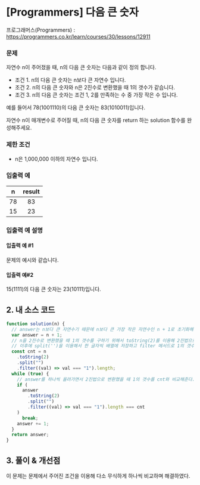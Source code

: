 # [Programmers] 다음 큰 숫자

프로그래머스(Programmers) : https://programmers.co.kr/learn/courses/30/lessons/12911

### 문제

자연수 n이 주어졌을 때, n의 다음 큰 숫자는 다음과 같이 정의 합니다.

- 조건 1. n의 다음 큰 숫자는 n보다 큰 자연수 입니다.
- 조건 2. n의 다음 큰 숫자와 n은 2진수로 변환했을 때 1의 갯수가 같습니다.
- 조건 3. n의 다음 큰 숫자는 조건 1, 2를 만족하는 수 중 가장 작은 수 입니다.

예를 들어서 78(1001110)의 다음 큰 숫자는 83(1010011)입니다.

자연수 n이 매개변수로 주어질 때, n의 다음 큰 숫자를 return 하는 solution 함수를 완성해주세요.

### 제한 조건

- n은 1,000,000 이하의 자연수 입니다.

### 입출력 예

|  n  | result |
| :-: | :----: |
| 78  |   83   |
| 15  |   23   |

### 입출력 예 설명

#### 입출력 예 #1

문제의 예시와 같습니다.

#### 입출력 예#2

15(1111)의 다음 큰 숫자는 23(10111)입니다.

## 2. 내 소스 코드

```javascript
function solution(n) {
  // answer는 n보다 큰 자연수기 때문에 n보다 큰 가장 작은 자연수인 n + 1로 초기화해준다.
  var answer = n + 1;
  // n을 2진수로 변환했을 때 1의 갯수를 구하기 위해서 toString(2)를 이용해 2진법으로 표현한다.
  // 이후에 split('')을 이용해서 한 글자씩 배열에 저장하고 filter 메서드로 1의 갯수를 구한다.
  const cnt = n
    .toString(2)
    .split("")
    .filter((val) => val === "1").length;
  while (true) {
    // answer를 하나씩 올려가면서 2진법으로 변환했을 때 1의 갯수를 cnt와 비교해준다.
    if (
      answer
        .toString(2)
        .split("")
        .filter((val) => val === "1").length === cnt
    )
      break;
    answer += 1;
  }
  return answer;
}
```

## 3. 풀이 & 개선점

이 문제는 문제에서 주어진 조건을 이용해 다소 무식하게 하나씩 비교하며 해결하였다.
